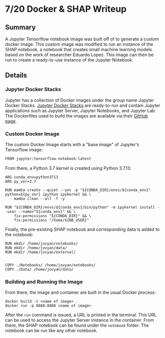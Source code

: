 # 7/20 Docker & SHAP Writeup

## Summary
A Jupyter Tensorflow notebook image was built off of to generate a custom docker image. This custom image was modified to run an instance of the SHAP notebook, a notebook that creates small machine learning models based on the work of researcher Eduardo Lopez. This image can then be run to create a ready-to-use instance of the Jupyter Notebook. 

## Details
### Jupyter Docker Stacks
Jupyter has a collection of Docker images under the group name Jupyter Docker Stacks. [Jupyter Docker Stacks](https://jupyter-docker-stacks.readthedocs.io/en/latest/#) are ready-to-run and contain Jupyter applications such as Jupyter Server, Jupyter Notebooks, and Jupyter Lab. The Dockerfiles used to build the images are available via their [GitHub page](https://github.com/jupyter/docker-stacks). 

### Custom Docker Image
The custom Docker Image starts with a "base image" of Jupyter's Tensorflow image: 

```python
FROM jupyter/tensorflow-notebook:latest
```

From there, a Python 3.7 kernel is created using Python 3.7.13: 

```
ARG conda_env=python3713
ARG py_ver=3.7

RUN mamba create --quiet --yes -p "${CONDA_DIR}/envs/${conda_env}" python=${py_ver} ipython ipykernel && \
    mamba clean --all -f -y

RUN "${CONDA_DIR}/envs/${conda_env}/bin/python" -m ipykernel install --user --name="${conda_env}" && \
    fix-permissions "${CONDA_DIR}" && \
    fix-permissions "/home/${NB_USER}"
```

Finally, the pre-existing SHAP notebook and corresponding data is added to the notebook: 

```
RUN mkdir /home/jovyan/notebooks/
RUN mkdir /home/jovyan/data/
RUN mkdir /home/jovyan/external/


COPY ./Notebooks/ /home/jovyan/notebooks/
COPY ./Data/ /home/jovyan/data/
```

### Building and Running the Image

From there, the image and container are built in the usual Docker process: 

```
docker build -t <name of image> .
docker run -p 8888:8888 <name of image>
```

After the ```run``` command is issued, a URL is printed in the terminal. This URL can be used to access the Jupyter Server instance in the container. From there, the SHAP notebook can be found under the ```notebook``` folder. The notebook can be run like any other notebook. 